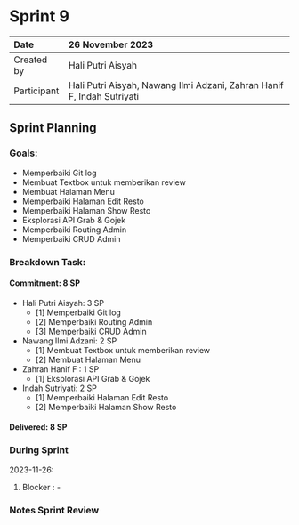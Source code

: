 # Sprint 9

|Date|26 November 2023|
| :- | :- |
|Created by|Hali Putri Aisyah|
|Participant|Hali Putri Aisyah, Nawang Ilmi Adzani, Zahran Hanif F, Indah Sutriyati|
## Sprint Planning
### Goals:
- Memperbaiki Git log
- Membuat Textbox untuk memberikan review
- Membuat Halaman Menu
- Memperbaiki Halaman Edit Resto
- Memperbaiki Halaman Show Resto
- Eksplorasi API Grab & Gojek
- Memperbaiki Routing Admin
- Memperbaiki CRUD Admin
### Breakdown Task:
#### Commitment: 8 SP
- Hali Putri Aisyah: 3 SP
  - [1] Memperbaiki Git log
  - [2] Memperbaiki Routing Admin
  - [3] Memperbaiki CRUD Admin
- Nawang Ilmi Adzani: 2 SP
  - [1] Membuat Textbox untuk memberikan review
  - [2] Membuat Halaman Menu
- Zahran Hanif F : 1 SP
  - [1] Eksplorasi API Grab & Gojek
- Indah Sutriyati: 2 SP
  - [1] Memperbaiki Halaman Edit Resto
  - [2] Memperbaiki Halaman Show Resto
#### Delivered:	 8 SP
### During Sprint
2023-11-26:

1. Blocker : -

### Notes Sprint Review


